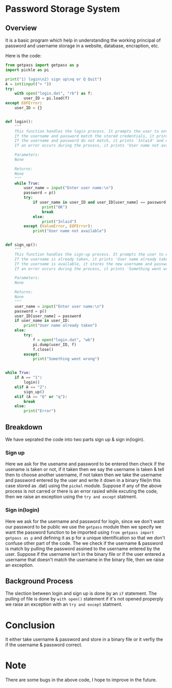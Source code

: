 # Password Storage System
## Overview

It is a basic program which help in understanding the working principal of password and username storage in a website, database, encraption, etc. 

Here is the code:

```py
from getpass import getpass as p
import pickle as pi

print("1) login\n2) sign up\nq or Q Quit")
A = int(input("> "))
try:
    with open("login.dat", "rb") as f:
        user_ID = pi.load(f)
except EOFError:
    user_ID = {}


def login():
    """
    This function handles the login process. It prompts the user to enter their username and password.
    If the username and password match the stored credentials, it prints 'OK' and breaks the loop.
    If the username and password do not match, it prints 'Inlaid' and continues the loop.
    If an error occurs during the process, it prints 'User name not available'.

    Parameters:
    None

    Returns:
    None
    """
    while True:
        user_name = input("Enter user name:\n")
        password = p()
        try:
            if user_name in user_ID and user_ID[user_name] == password:
                print("OK")
                break
            else:
                print("Inlaid")
        except (ValueError, EOFError):
            print("User name not available")


def sign_up():
    """
    This function handles the sign-up process. It prompts the user to enter a new username and password.
    If the username is already taken, it prints 'User name already taken'.
    If the username is available, it stores the new username and password in the 'user_ID' dictionary and saves it to the 'login.dat' file.
    If an error occurs during the process, it prints 'Something went wrong'.

    Parameters:
    None

    Returns:
    None
    """
    user_name = input("Enter user name:\n")
    password = p()
    user_ID[user_name] = password
    if user_name in user_ID:
        print("User name already taken")
    else:
        try:
            f = open("login.dat", "wb")
            pi.dump(user_ID, f)
            f.close()
        except:
            print("Something went wrong")


while True:
    if A == "1":
        login()
    elif A == "2":
        sign_up()
    elif (A == "Q" or "q"):
        break
    else:
        print("Error")
```
## Breakdown

We have seprated the code into two parts sign up & sign in(login).

### Sign up
Here we ask for the usename and password to be entered then check if the usename is taken or not, if it taken then we say the username is taken & tell then to choose another username, if not taken then we take the username and password entered by the user and write it down in a binary file(in this case stored as .dat) using the `pickel` module. Suppose if any of the above process is not carred or there is an error rasied while excuting the code, then we raise an exception using the `try and except` statment.

### Sign in(login)
Here we ask for the username and password for login, since we don't want our password to be public we use the `getpass` module then we specify we want the password function to be imported using ```from getpass import getpass as p``` and defining it as p for a unique identification so that we don't confuse other part of the code. The we check if the username & password is match by pulling the password assined to the username entered by the user. Suppose if the username isn't in the binary file or if the user entered a username that doesn't match the username in the binary file, then we raise an exception.

## Background Process
The slection between login and sign up is done by an `if` statement. The pulling  of file is done by `with open()` statement if it's not opened properply we raise an exception with an `try and except` statment.

# Conclusion

It either take username & password and store in a binary file or it verfiy the if the username & password correct.

# Note

There are some bugs in the above code, I hope to improve in the future.